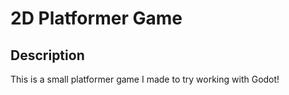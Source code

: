 # 2D Platformer Game

## Description
This is a small platformer game I made to try working with Godot!
